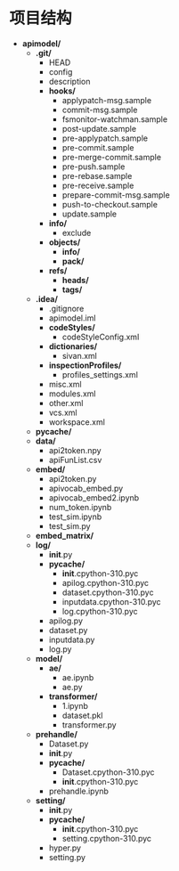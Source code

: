# 项目结构

- **apimodel/**
  - **.git/**
    - HEAD
    - config
    - description
    - **hooks/**
      - applypatch-msg.sample
      - commit-msg.sample
      - fsmonitor-watchman.sample
      - post-update.sample
      - pre-applypatch.sample
      - pre-commit.sample
      - pre-merge-commit.sample
      - pre-push.sample
      - pre-rebase.sample
      - pre-receive.sample
      - prepare-commit-msg.sample
      - push-to-checkout.sample
      - update.sample
    - **info/**
      - exclude
    - **objects/**
      - **info/**
      - **pack/**
    - **refs/**
      - **heads/**
      - **tags/**
  - **.idea/**
    - .gitignore
    - apimodel.iml
    - **codeStyles/**
      - codeStyleConfig.xml
    - **dictionaries/**
      - sivan.xml
    - **inspectionProfiles/**
      - profiles_settings.xml
    - misc.xml
    - modules.xml
    - other.xml
    - vcs.xml
    - workspace.xml
  - **__pycache__/**
  - **data/**
    - api2token.npy
    - apiFunList.csv
  - **embed/**
    - api2token.py
    - apivocab_embed.py
    - apivocab_embed2.ipynb
    - num_token.ipynb
    - test_sim.ipynb
    - test_sim.py
  - **embed_matrix/**
  - **log/**
    - __init__.py
    - **__pycache__/**
      - __init__.cpython-310.pyc
      - apilog.cpython-310.pyc
      - dataset.cpython-310.pyc
      - inputdata.cpython-310.pyc
      - log.cpython-310.pyc
    - apilog.py
    - dataset.py
    - inputdata.py
    - log.py
  - **model/**
    - **ae/**
      - ae.ipynb
      - ae.py
    - **transformer/**
      - 1.ipynb
      - dataset.pkl
      - transformer.py
  - **prehandle/**
    - Dataset.py
    - __init__.py
    - **__pycache__/**
      - Dataset.cpython-310.pyc
      - __init__.cpython-310.pyc
    - prehandle.ipynb
  - **setting/**
    - __init__.py
    - **__pycache__/**
      - __init__.cpython-310.pyc
      - setting.cpython-310.pyc
    - hyper.py
    - setting.py
